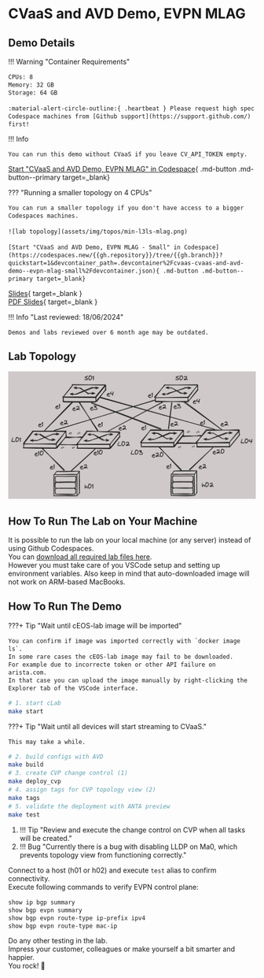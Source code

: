 # CVaaS and AVD Demo, EVPN MLAG

## Demo Details

!!! Warning "Container Requirements"

    CPUs: 8  
    Memory: 32 GB  
    Storage: 64 GB  

    :material-alert-circle-outline:{ .heartbeat } Please request high spec Codespace machines from [Github support](https://support.github.com/) first!

!!! Info

    You can run this demo without CVaaS if you leave CV_API_TOKEN empty.

[Start "CVaaS and AVD Demo, EVPN MLAG" in Codespace](https://codespaces.new/{{gh.repository}}/tree/{{gh.branch}}?quickstart=1&devcontainer_path=.devcontainer%2Fcvaas-cvaas-and-avd-demo--evpn-mlag%2Fdevcontainer.json){ .md-button .md-button--primary target=_blank}

??? "Running a smaller topology on 4 CPUs"

    You can run a smaller topology if you don't have access to a bigger Codespaces machines.

    ![lab topology](assets/img/topos/min-l3ls-mlag.png)

    [Start "CVaaS and AVD Demo, EVPN MLAG - Small" in Codespace](https://codespaces.new/{{gh.repository}}/tree/{{gh.branch}}?quickstart=1&devcontainer_path=.devcontainer%2Fcvaas-cvaas-and-avd-demo--evpn-mlag-small%2Fdevcontainer.json){ .md-button .md-button--primary target=_blank}

[Slides](https://{{gh.org_name}}.github.io/{{gh.repo_name}}/slides/cvaas-cvaas-and-avd-demo--evpn-mlag.html){ target=_blank }  
[PDF Slides](https://{{gh.org_name}}.github.io/{{gh.repo_name}}/pdfs/cvaas-cvaas-and-avd-demo--evpn-mlag.pdf){ target=_blank }  

!!! Info "Last reviewed: 18/06/2024"

    Demos and labs reviewed over 6 month age may be outdated.

## Lab Topology

![lab topology](assets/img/topos/small-l3ls-mlag.png)

## How To Run The Lab on Your Machine

It is possible to run the lab on your local machine (or any server) instead of using Github Codespaces.  
You can [download all required lab files here](https://arista-netdevops-community.github.io/one-click-se-demos/lab_archives/cvaas-cvaas-and-avd-demo--evpn-mlag.tar.gz).  
However you must take care of you VSCode setup and setting up environment variables. Also keep in mind that auto-downloaded image will not work on ARM-based MacBooks.

## How To Run The Demo

???+ Tip "Wait until cEOS-lab image will be imported"

    You can confirm if image was imported correctly with `docker image ls`.  
    In some rare cases the cEOS-lab image may fail to be downloaded.
    For example due to incorrecte token or other API failure on arista.com.  
    In that case you can upload the image manually by right-clicking the Explorer tab of the VSCode interface.

```bash
# 1. start cLab
make start
```

???+ Tip "Wait until all devices will start streaming to CVaaS."

    This may take a while.

```bash
# 2. build configs with AVD
make build
# 3. create CVP change control (1)
make deploy_cvp
# 4. assign tags for CVP topology view (2)
make tags
# 5. validate the deployment with ANTA preview
make test
```

1. !!! Tip "Review and execute the change control on CVP when all tasks will be created."
2. !!! Bug "Currently there is a bug with disabling LLDP on Ma0, which prevents topology view from functioning correctly."

Connect to a host (h01 or h02) and execute `test` alias to confirm connectivity.  
Execute following commands to verify EVPN control plane:

```text
show ip bgp summary
show bgp evpn summary
show bgp evpn route-type ip-prefix ipv4
show bgp evpn route-type mac-ip
```

Do any other testing in the lab.  
Impress your customer, colleagues or make yourself a bit smarter and happier.  
You rock! 🚀
